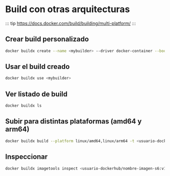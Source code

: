 # Build con otras arquitecturas

::: tip
https://docs.docker.com/build/building/multi-platform/
:::


## Crear build personalizado

```bash
docker buildx create --name <mybuilder> --driver docker-container --bootstrap
```

## Usar el build creado

```bash
docker buildx use <mybuilder>
```

## Ver listado de build

```bash
docker buildx ls
```

## Subir para distintas plataformas (amd64 y arm64)

```bash
docker buildx build --platform linux/amd64,linux/arm64 -t <usuario-dockerhub/nombre-imagen-s6:v1> --push .
```

## Inspeccionar

```bash
docker buildx imagetools inspect <usuario-dockerhub/nombre-imagen-s6:v1>
```